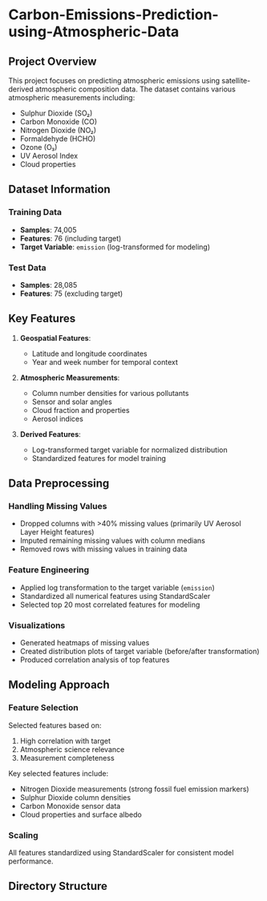 # Carbon-Emissions-Prediction-using-Atmospheric-Data

## Project Overview

This project focuses on predicting atmospheric emissions using satellite-derived atmospheric composition data. The dataset contains various atmospheric measurements including:

- Sulphur Dioxide (SO₂)
- Carbon Monoxide (CO)
- Nitrogen Dioxide (NO₂)
- Formaldehyde (HCHO)
- Ozone (O₃)
- UV Aerosol Index
- Cloud properties

## Dataset Information

### Training Data
- **Samples**: 74,005
- **Features**: 76 (including target)
- **Target Variable**: `emission` (log-transformed for modeling)

### Test Data
- **Samples**: 28,085
- **Features**: 75 (excluding target)

## Key Features

1. **Geospatial Features**:
   - Latitude and longitude coordinates
   - Year and week number for temporal context

2. **Atmospheric Measurements**:
   - Column number densities for various pollutants
   - Sensor and solar angles
   - Cloud fraction and properties
   - Aerosol indices

3. **Derived Features**:
   - Log-transformed target variable for normalized distribution
   - Standardized features for model training

## Data Preprocessing

### Handling Missing Values
- Dropped columns with >40% missing values (primarily UV Aerosol Layer Height features)
- Imputed remaining missing values with column medians
- Removed rows with missing values in training data

### Feature Engineering
- Applied log transformation to the target variable (`emission`)
- Standardized all numerical features using StandardScaler
- Selected top 20 most correlated features for modeling

### Visualizations
- Generated heatmaps of missing values
- Created distribution plots of target variable (before/after transformation)
- Produced correlation analysis of top features

## Modeling Approach

### Feature Selection
Selected features based on:
1. High correlation with target
2. Atmospheric science relevance
3. Measurement completeness

Key selected features include:
- Nitrogen Dioxide measurements (strong fossil fuel emission markers)
- Sulphur Dioxide column densities
- Carbon Monoxide sensor data
- Cloud properties and surface albedo

### Scaling
All features standardized using StandardScaler for consistent model performance.

## Directory Structure
